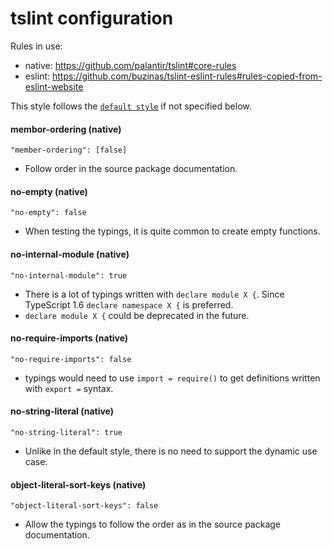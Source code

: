 # tslint configuration
Rules in use:
* native: https://github.com/palantir/tslint#core-rules
* eslint: https://github.com/buzinas/tslint-eslint-rules#rules-copied-from-eslint-website

This style follows the [`default style`](../default/tslint.md) if not specified below.

#### membor-ordering (native)
`"member-ordering": [false]`
- Follow order in the source package documentation.

#### no-empty (native)
`"no-empty": false`
* When testing the typings, it is quite common to create empty functions.

#### no-internal-module (native)
`"no-internal-module": true`
* There is a lot of typings written with `declare module X {`. Since TypeScript 1.6 `declare namespace X {` is preferred.
* `declare module X {` could be deprecated in the future.

#### no-require-imports (native)
`"no-require-imports": false`
* typings would need to use `import = require()` to get definitions written with `export =` syntax.

#### no-string-literal (native)
`"no-string-literal": true`
* Unlike in the default style, there is no need to support the dynamic use case.

#### object-literal-sort-keys (native)
`"object-literal-sort-keys": false`
- Allow the typings to follow the order as in the source package documentation.
